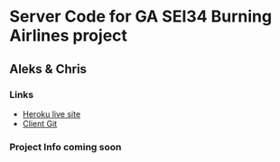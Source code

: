 # Server Code for GA SEI34 Burning Airlines project
## Aleks & Chris

### Links
- [Heroku live site](https://aleks-chris-burning-server.herokuapp.com)
- [Client Git](https://github.com/aleksanderbrymora/burning-client)

### Project Info coming soon